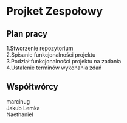 # Projket Zespołowy 

## Plan pracy
1.Stworzenie repozytorium </br>
2.Spisanie funkcjonalności projektu</br>
3.Podział funkcjonalności projektu na zadania</br>
4.Ustalenie terminów wykonania zdań</br>

## Współtwórcy
marcinug </br>
Jakub Lemka </br>
Naethaniel
